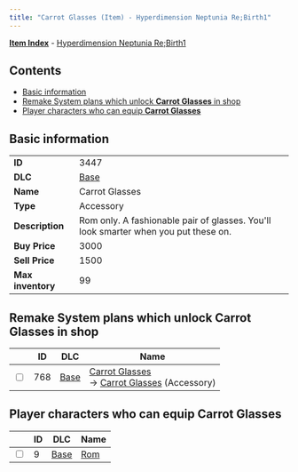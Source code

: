 ```yaml
---
title: "Carrot Glasses (Item) - Hyperdimension Neptunia Re;Birth1"
---
```


[**Item Index**](/neptunia/rb1/item/index.html) - [Hyperdimension Neptunia Re;Birth1](/neptunia/rb1)

## Contents

- [Basic information](#basic-information)
- [Remake System plans which unlock **Carrot Glasses** in shop](#remake-system-plans-which-unlock-carrot-glasses-in-shop)
- [Player characters who can equip **Carrot Glasses**](#player-characters-who-can-equip-carrot-glasses)

## Basic information

|   |   |
| -- | -- |
| **ID** | 3447 |
| **DLC** | [Base](/neptunia/rb1/dlc/1-base.html) |
| **Name** | Carrot Glasses |
| **Type** | Accessory |
| **Description** | Rom only. A fashionable pair of glasses. You'll look smarter when you put these on. |
| **Buy Price** | 3000 |
| **Sell Price** | 1500 |
| **Max inventory** | 99 |


## Remake System plans which unlock **Carrot Glasses** in shop

|    | ID | DLC | Name |
| -- | -- | --- | ---- |
| <input type="checkbox" id="rb1-remake-1-768" class="trackbox" /> | 768 | [Base](/neptunia/rb1/dlc/1-base.html) | [Carrot Glasses](/neptunia/rb1/remake/1-768-carrot-glasses.html)<br /> → [Carrot Glasses](/neptunia/rb1/item/1-3447-carrot-glasses.html) (Accessory) |


## Player characters who can equip **Carrot Glasses**

|    | ID | DLC | Name |
| -- | -- | --- | ---- |
| <input type="checkbox" id="rb1-player-1-9" class="trackbox" /> | 9 | [Base](/neptunia/rb1/dlc/1-base.html) | [Rom](/neptunia/rb1/player/1-9-rom.html) |
